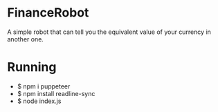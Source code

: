 # FinanceRobot
 A simple robot that can tell you the equivalent value of your currency in another one. 
 
 
# Running
- $ npm i puppeteer 
- $ npm install readline-sync
- $ node index.js
